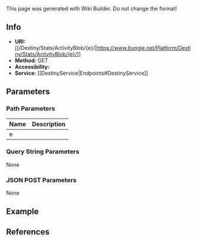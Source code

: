 <span class="wiki-builder">This page was generated with Wiki Builder. Do not change the format!</span>

## Info

* **URI:** [[/Destiny/Stats/ActivityBlob/{e}/|https://www.bungie.net/Platform/Destiny/Stats/ActivityBlob/{e}/]]
* **Method:** GET
* **Accessibility:** 
* **Service:** [[DestinyService|Endpoints#DestinyService]]

## Parameters
### Path Parameters
Name | Description
---- | -----------
e | 

### Query String Parameters
None

### JSON POST Parameters
None

## Example


## References
